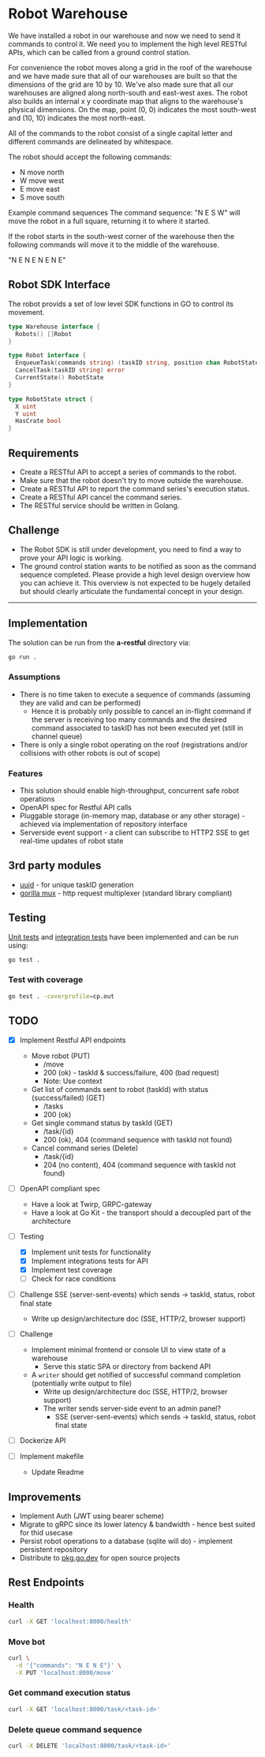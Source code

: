 # Robot Warehouse

We have installed a robot in our warehouse and now we need to send it commands to control it. We need you to implement the high level RESTful APIs, which can be called from a ground control station.

For convenience the robot moves along a grid in the roof of the warehouse and we have made sure that all of our warehouses are built so that the dimensions of the grid are 10 by 10. We've also made sure that all our warehouses are aligned along north-south and east-west axes. The robot also builds an internal x y coordinate map that aligns to the warehouse's physical dimensions. On the map, point (0, 0) indicates the most south-west and (10, 10) indicates the most north-east.

All of the commands to the robot consist of a single capital letter and different commands are delineated by whitespace.

The robot should accept the following commands:

- N move north
- W move west
- E move east
- S move south

Example command sequences
The command sequence: "N E S W" will move the robot in a full square, returning it to where it started.

If the robot starts in the south-west corner of the warehouse then the following commands will move it to the middle of the warehouse.

"N E N E N E N E"

## Robot SDK Interface

The robot provids a set of low level SDK functions in GO to control its movement.

```go
type Warehouse interface {
  Robots() []Robot
}

type Robot interface {
  EnqueueTask(commands string) (taskID string, position chan RobotState, err chan error) 
  CancelTask(taskID string) error
  CurrentState() RobotState
}

type RobotState struct {
  X uint
  Y uint
  HasCrate bool
}
```

## Requirements

- Create a RESTful API to accept a series of commands to the robot.
- Make sure that the robot doesn't try to move outside the warehouse.
- Create a RESTful API to report the command series's execution status.
- Create a RESTful API cancel the command series.
- The RESTful service should be written in Golang.

## Challenge

- The Robot SDK is still under development, you need to find a way to prove your API logic is working.
- The ground control station wants to be notified as soon as the command sequence completed. Please provide a high level design overview how you can achieve it. This overview is not expected to be hugely detailed but should clearly articulate the fundamental concept in your design.

---

## Implementation

The solution can be run from the __a-restful__ directory via:

```sh
go run .
```

### Assumptions

- There is no time taken to execute a sequence of commands (assuming they are valid and  can be performed)
  - Hence it is probably only possible to cancel an in-flight command if the server is receiving too many commands and the desired command associated to taskID has not been executed yet (still in channel queue)
- There is only a single robot operating on the roof (registrations and/or collisions with  other robots is out of scope)

### Features

- This solution should enable high-throughput, concurrent safe robot operations
- OpenAPI spec for Restful API calls
- Pluggable storage (in-memory map, database or any other storage) - achieved via implementation of repository interface
- Serverside event support - a client can subscribe to HTTP2 SSE to get real-time updates of robot state

## 3rd party modules

- [uuid](github.com/satori/go.uuid) - for unique taskID generation
- [gorilla mux](github.com/gorilla/mux) - http request multiplexer (standard library compliant)

## Testing

[Unit tests](./models_test.go) and [integration tests](./api_test.go) have been implemented and can be run using:

```sh
go test .
```

### Test with coverage

```sh
go test . -coverprofile=cp.out
```

## TODO

- [x] Implement Restful API endpoints
  - Move robot (PUT)
    - /move
    - 200 (ok) - taskId & success/failure, 400 (bad request)
    - Note: Use context
  - Get list of commands sent to robot (taskId) with status (success/failed) (GET)
    - /tasks
    - 200 (ok)
  - Get single command status by taskId (GET)
    - /task/{id}
    - 200 (ok), 404 (command sequence with taskId not found)
  - Cancel command series (Delete)
    - /task/{id}
    - 204 (no content), 404 (command sequence with taskId not found)

- [ ] OpenAPI compliant spec
  - Have a look at Twirp, GRPC-gateway
  - Have a look at Go Kit - the transport should a decoupled part of the architecture

- [ ] Testing
  - [x] Implement unit tests for functionality
  - [x] Implement integrations tests for API
  - [x] Implement test coverage
  - [ ] Check for race conditions

- [ ] Challenge SSE (server-sent-events) which sends -> taskId, status, robot final state
  - Write up design/architecture doc (SSE, HTTP/2, browser support)

- [ ] Challenge
  - Implement minimal frontend or console UI to view state of a warehouse
    - Serve this static SPA or directory from backend API
  - A `writer` should get notified of successful command completion (potentially write output to file)
    - Write up design/architecture doc (SSE, HTTP/2, browser support)
    - The writer sends server-side event to an admin panel?
      - SSE (server-sent-events) which sends -> taskId, status, robot final state

- [ ] Dockerize API
- [ ] Implement makefile
  - Update Readme

## Improvements

- Implement Auth (JWT using bearer scheme)
- Migrate to gRPC since its lower latency & bandwidth - hence best suited for thid usecase
- Persist robot operations to a database (sqlite will do) - implement persistent repository
- Distribute to [pkg.go.dev](https://pkg.go.dev/) for open source projects

## Rest Endpoints

### Health

```sh
curl -X GET 'localhost:8000/health'
```

### Move bot

```sh
curl \
  -d '{"commands": "N E N E"}' \
  -X PUT 'localhost:8000/move'
```

### Get command execution status

```sh
curl -X GET 'localhost:8000/task/<task-id>'
```

### Delete queue command sequence

```sh
curl -X DELETE 'localhost:8000/task/<task-id>'
```
